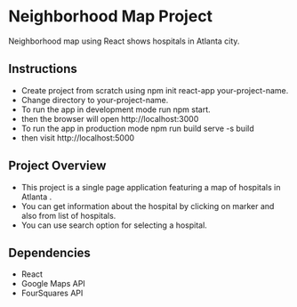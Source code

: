 # Neighborhood Map Project
Neighborhood map using React shows hospitals in Atlanta city.

## Instructions
* Create project from scratch using npm init react-app your-project-name.
* Change directory to your-project-name.
* To run the app in development mode
   run npm start.
* then the browser will open http://localhost:3000
* To run the app in production mode
  npm run build
  serve -s build
* then visit http://localhost:5000

## Project Overview
* This project is a single page application featuring a map of hospitals in Atlanta .
* You can get information about the hospital by clicking on marker and also from list of hospitals.
* You can use search option for selecting a hospital.

## Dependencies
* React
* Google Maps API
* FourSquares API
